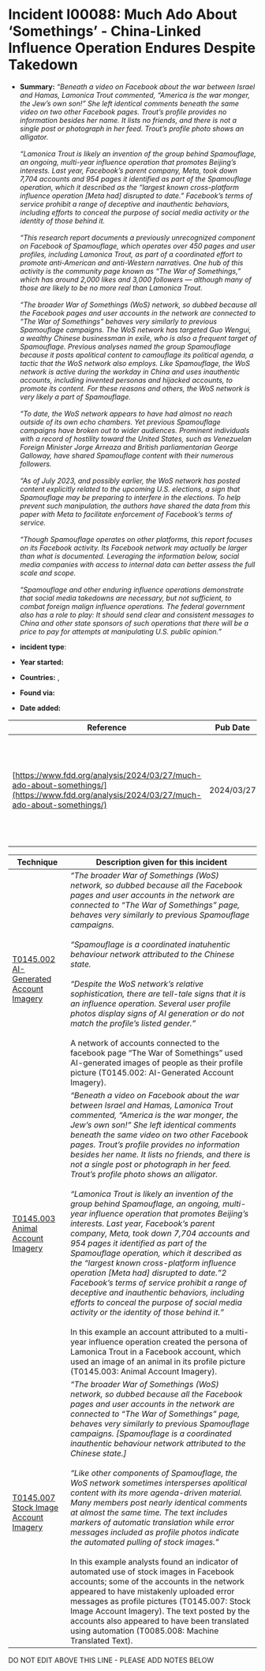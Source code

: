 # Incident I00088: Much Ado About ‘Somethings’ - China-Linked Influence Operation Endures Despite Takedown

* **Summary:** <i>“Beneath a video on Facebook about the war between Israel and Hamas, Lamonica Trout commented, “America is the war monger, the Jew’s own son!” She left identical comments beneath the same video on two other Facebook pages. Trout’s profile provides no information besides her name. It lists no friends, and there is not a single post or photograph in her feed. Trout’s profile photo shows an alligator.<br><br> “Lamonica Trout is likely an invention of the group behind Spamouflage, an ongoing, multi-year influence operation that promotes Beijing’s interests. Last year, Facebook’s parent company, Meta, took down 7,704 accounts and 954 pages it identified as part of the Spamouflage operation, which it described as the “largest known cross-platform influence operation [Meta had] disrupted to date.” Facebook’s terms of service prohibit a range of deceptive and inauthentic behaviors, including efforts to conceal the purpose of social media activity or the identity of those behind it.<br><br> “This research report documents a previously unrecognized component on Facebook of Spamouflage, which operates over 450 pages and user profiles, including Lamonica Trout, as part of a coordinated effort to promote anti-American and anti-Western narratives. One hub of this activity is the community page known as “The War of Somethings,” which has around 2,000 likes and 3,000 followers — although many of those are likely to be no more real than Lamonica Trout.<br><br> “The broader War of Somethings (WoS) network, so dubbed because all the Facebook pages and user accounts in the network are connected to “The War of Somethings” behaves very similarly to previous Spamouflage campaigns. The WoS network has targeted Guo Wengui, a wealthy Chinese businessman in exile, who is also a frequent target of Spamouflage. Previous analyses named the group Spamouflage because it posts apolitical content to camouflage its political agenda, a tactic that the WoS network also employs. Like Spamouflage, the WoS network is active during the workday in China and uses inauthentic accounts, including invented personas and hijacked accounts, to promote its content. For these reasons and others, the WoS network is very likely a part of Spamouflage.<br><br> “To date, the WoS network appears to have had almost no reach outside of its own echo chambers. Yet previous Spamouflage campaigns have broken out to wider audiences. Prominent individuals with a record of hostility toward the United States, such as Venezuelan Foreign Minister Jorge Arreaza and British parliamentarian George Galloway, have shared Spamouflage content with their numerous followers.<br><br> “As of July 2023, and possibly earlier, the WoS network has posted content explicitly related to the upcoming U.S. elections, a sign that Spamouflage may be preparing to interfere in the elections. To help prevent such manipulation, the authors have shared the data from this paper with Meta to facilitate enforcement of Facebook’s terms of service.<br><br> “Though Spamouflage operates on other platforms, this report focuses on its Facebook activity. Its Facebook network may actually be larger than what is documented. Leveraging the information below, social media companies with access to internal data can better assess the full scale and scope.<br><br> “Spamouflage and other enduring influence operations demonstrate that social media takedowns are necessary, but not sufficient, to combat foreign malign influence operations. The federal government also has a role to play: It should send clear and consistent messages to China and other state sponsors of such operations that there will be a price to pay for attempts at manipulating U.S. public opinion.”</i>

* **incident type**: 

* **Year started:** 

* **Countries:**  , 

* **Found via:** 

* **Date added:** 


| Reference | Pub Date | Authors | Org | Archive |
| --------- | -------- | ------- | --- | ------- |
| [https://www.fdd.org/analysis/2024/03/27/much-ado-about-somethings/](https://www.fdd.org/analysis/2024/03/27/much-ado-about-somethings/) | 2024/03/27 | Max Lesser, Ari Ben Am, Margot Fulde-Hardy, Saman Nazari, Paul J. Malcomb | Foundation for Defence of Democracies | [https://web.archive.org/web/20240711220741/https://www.fdd.org/analysis/2024/03/27/much-ado-about-somethings/](https://web.archive.org/web/20240711220741/https://www.fdd.org/analysis/2024/03/27/much-ado-about-somethings/) |

 

| Technique | Description given for this incident |
| --------- | ------------------------- |
| [T0145.002 AI-Generated Account Imagery](../../generated_pages/techniques/T0145.002.md) | <i>“The broader War of Somethings (WoS) network, so dubbed because all the Facebook pages and user accounts in the network are connected to “The War of Somethings” page,  behaves very similarly to previous Spamouflage campaigns.<br><br> “Spamouflage is a coordinated inatuhentic behaviour network attributed to the Chinese state.<br><br> “Despite the WoS network’s relative sophistication, there are tell-tale signs that it is an influence operation. Several user profile photos display signs of AI generation or do not match the profile’s listed gender.”</i><br><br> A network of accounts connected to the facebook page “The War of Somethings” used AI-generated images of people as their profile picture (T0145.002: AI-Generated Account Imagery). |
| [T0145.003 Animal Account Imagery](../../generated_pages/techniques/T0145.003.md) | <i>“Beneath a video on Facebook about the war between Israel and Hamas, Lamonica Trout commented, “America is the war monger, the Jew’s own son!” She left identical comments beneath the same video on two other Facebook pages. Trout’s profile provides no information besides her name. It lists no friends, and there is not a single post or photograph in her feed. Trout’s profile photo shows an alligator.<br><br> “Lamonica Trout is likely an invention of the group behind Spamouflage, an ongoing, multi-year influence operation that promotes Beijing’s interests. Last year, Facebook’s parent company, Meta, took down 7,704 accounts and 954 pages it identified as part of the Spamouflage operation, which it described as the “largest known cross-platform influence operation [Meta had] disrupted to date.”2 Facebook’s terms of service prohibit a range of deceptive and inauthentic behaviors, including efforts to conceal the purpose of social media activity or the identity of those behind it.”</i><br><br> In this example an account attributed to a multi-year influence operation created the persona of Lamonica Trout in a Facebook account, which used an image of an animal in its profile picture (T0145.003: Animal Account Imagery). |
| [T0145.007 Stock Image Account Imagery](../../generated_pages/techniques/T0145.007.md) | <i>“The broader War of Somethings (WoS) network, so dubbed because all the Facebook pages and user accounts in the network are connected to “The War of Somethings” page,  behaves very similarly to previous Spamouflage campaigns. [Spamouflage is a coordinated inauthentic behaviour network attributed to the Chinese state.]<br><br> “Like other components of Spamouflage, the WoS network sometimes intersperses apolitical content with its more agenda-driven material. Many members post nearly identical comments at almost the same time. The text includes markers of automatic translation while error messages included as profile photos indicate the automated pulling of stock images.”</i><br><br> In this example analysts found an indicator of automated use of stock images in Facebook accounts; some of the accounts in the network appeared to have mistakenly uploaded error messages as profile pictures (T0145.007: Stock Image Account Imagery). The text posted by the accounts also appeared to have been translated using automation (T0085.008: Machine Translated Text). |


DO NOT EDIT ABOVE THIS LINE - PLEASE ADD NOTES BELOW